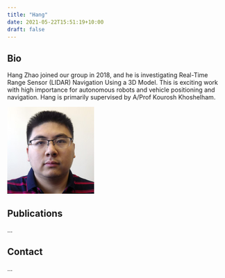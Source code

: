 ```yaml
---
title: "Hang"
date: 2021-05-22T15:51:19+10:00
draft: false
---
```

## Bio
Hang Zhao joined our group in 2018, and he is investigating Real-Time Range Sensor (LIDAR) Navigation Using a 3D Model. This is exciting work with high importance for autonomous robots and vehicle positioning and navigation. Hang is primarily supervised by A/Prof Kourosh Khoshelham.

![profile](/images/people/hang.jpg)

## Publications
...


## Contact
...
